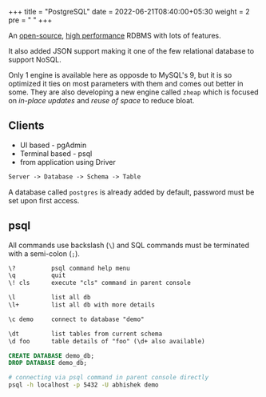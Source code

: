 +++
title = "PostgreSQL"
date =  2022-06-21T08:40:00+05:30
weight = 2
pre = "<i class='devicon-postgresql-plain'></i> "
+++

An [open-source](https://www.postgresql.org/about/press/faq/#:~:text=PostgreSQL%20is%20liberally%20licenced%20and,licenced%20and%20owned%20by%20Oracle.), [high performance](https://youtu.be/yxM49iyTUU0) RDBMS with lots of features.

It also added JSON support making it one of the few relational database to support NoSQL.

Only 1 engine is available here as opposde to MySQL's 9, but it is so optimized it ties on most parameters with them and comes out better in some. They are also developing a new engine called `zheap` which is focused on _in-place updates_ and _reuse of space_ to reduce bloat.

## Clients
- UI based - pgAdmin
- Terminal based - psql
- from application using Driver

```txt
Server -> Database -> Schema -> Table
```
A database called `postgres` is already added by default, password must be set upon first access.

## psql

All commands use backslash (`\`) and SQL commands must be terminated with a semi-colon (`;`).

```txt
\? 			psql command help menu
\q 			quit
\! cls		execute "cls" command in parent console

\l 			list all db
\l+ 		list all db with more details

\c demo		connect to database "demo"

\dt 		list tables from current schema
\d foo 		table details of "foo" (\d+ also available)

```

```sql
CREATE DATABASE demo_db;
DROP DATABASE demo_db;
```

```sh
# connecting via psql command in parent console directly
psql -h localhost -p 5432 -U abhishek demo
```